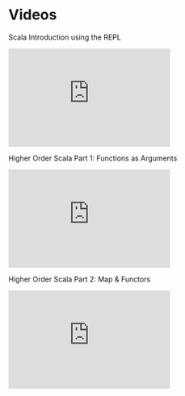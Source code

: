 
Videos
=======

Scala Introduction using the REPL
<iframe
  width="320"
  height="195"
  src="http://www.youtube.com/embed/N97GxqTFKAI"
  frameborder="0">
</iframe>

Higher Order Scala Part 1: Functions as Arguments
<iframe
  width="320"
  height="195"
  src="http://www.youtube.com/embed/a6t7BYj4ZHo"
  frameborder="0">
</iframe>

Higher Order Scala Part 2: Map & Functors
<iframe
  width="320"
  height="195"
  src="http://www.youtube.com/embed/YblKDlPqLnc"
  frameborder="0">
</iframe>
